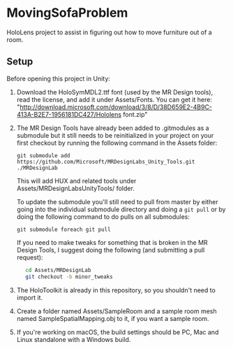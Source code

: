 # MovingSofaProblem

HoloLens project to assist in figuring out how to move furniture out of a room.

## Setup

Before opening this project in Unity:

  1. Download the HoloSymMDL2.ttf font (used by the MR Design tools), read the
      license, and add it under Assets/Fonts. You can get it here:
      "http://download.microsoft.com/download/3/8/D/38D659E2-4B9C-413A-B2E7-1956181DC427/Hololens font.zip"

  2. The MR Design Tools have already been added to .gitmodules as a submodule
      but it still needs to be reinitialized in your project on your first
      checkout by running the following command in the Assets folder:

      `git submodule add https://github.com/Microsoft/MRDesignLabs_Unity_Tools.git ./MRDesignLab`

      This will add HUX and related tools under Assets/MRDesignLabsUnityTools/ folder.

      To update the submodule you'll still need to pull from master by either going into the individual 
      submodule directory and doing a `git pull` or by doing the following command to do pulls on 
      all submodules:

     `git submodule foreach git pull`
     
      If you need to make tweaks for something that is broken in the MR Design
      Tools, I suggest doing the following (and submitting a pull request):

```bash
      cd Assets/MRDesignLab
      git checkout -b minor_tweaks
```

  3. The HoloToolkit is already in this repository, so you shouldn't need to import it.

  4. Create a folder named Assets/SampleRoom and a sample room mesh named
      SampleSpatialMapping.obj to it, if you want a sample room.

  5. If you're working on macOS, the build settings should be PC, Mac and Linux standalone
     with a Windows build.